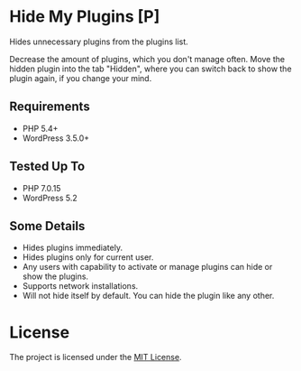 # Hide My Plugins \[P\]
Hides unnecessary plugins from the plugins list.

Decrease the amount of plugins, which you don't manage often. Move the hidden plugin into the tab "Hidden", where you can switch back to show the plugin again, if you change your mind.

## Requirements
* PHP 5.4+
* WordPress 3.5.0+

## Tested Up To
* PHP 7.0.15
* WordPress 5.2

## Some Details
* Hides plugins immediately.
* Hides plugins only for current user.
* Any users with capability to activate or manage plugins can hide or show the plugins.
* Supports network installations.
* Will not hide itself by default. You can hide the plugin like any other.

# License
The project is licensed under the [MIT License](https://opensource.org/licenses/MIT).
